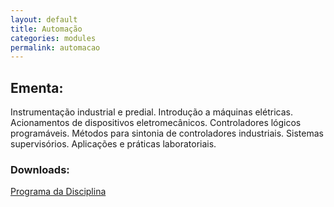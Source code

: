 ```yaml
---
layout: default
title: Automação
categories: modules
permalink: automacao
---
```


##  Ementa:

Instrumentação industrial e predial. Introdução a máquinas elétricas. Acionamentos de dispositivos
eletromecânicos. Controladores lógicos programáveis. Métodos para sintonia de controladores
industriais. Sistemas supervisórios. Aplicações e práticas laboratoriais.

### Downloads:
[Programa da Disciplina](/FENG-PUCRS.ProgramasDeDisciplinas.4463704.Vigente.2003-1a2017-2.pdf)
